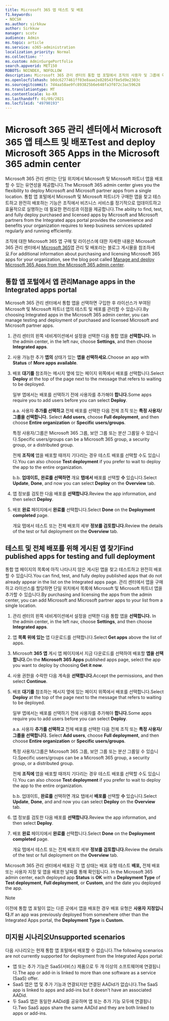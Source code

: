 ```yaml
---
title: Microsoft 365 앱 테스트 및 배포
f1.keywords:
- NOCSH
ms.author: sirkkuw
author: Sirkkuw
manager: scotv
audience: Admin
ms.topic: article
ms.service: o365-administration
localization_priority: Normal
ms.collection: ''
ms.custom: AdminSurgePortfolio
search.appverid: MET150
ROBOTS: NOINDEX, NOFOLLOW
description: Microsoft 365 관리 센터의 통합 앱 포털에서 조직의 사용자 및 그룹에 대한 Microsoft 및 Microsoft 파트너 앱을 찾고 테스트하고 배포합니다.
ms.openlocfilehash: b0dc6277461ff03e8aae2e820543f8e5d9e2303c
ms.sourcegitcommit: 7d4aa58ae9fc893825b6e648fa3f072c3ac59628
ms.translationtype: MT
ms.contentlocale: ko-KR
ms.lasthandoff: 01/09/2021
ms.locfileid: "49790193"
---
```

# <a name="test-and-deploy-microsoft-365-apps-in-the-microsoft-365-admin-center"></a><span data-ttu-id="881d0-103">Microsoft 365 관리 센터에서 Microsoft 365 앱 테스트 및 배포</span><span class="sxs-lookup"><span data-stu-id="881d0-103">Test and deploy Microsoft 365 Apps in the Microsoft 365 admin center</span></span>

<span data-ttu-id="881d0-104">Microsoft 365 관리 센터는 단일 위치에서 Microsoft 및 Microsoft 파트너 앱을 배포할 수 있는 유연성을 제공합니다.</span><span class="sxs-lookup"><span data-stu-id="881d0-104">The Microsoft 365 admin center gives you the flexibility to deploy Microsoft and Microsoft partner apps from a single location.</span></span> <span data-ttu-id="881d0-105">통합 앱 포털에서 Microsoft 및 Microsoft 파트너가 구매한 앱을 찾고 테스트하고 완전히 배포하는 기능은 조직에서 비즈니스 서비스를 정기적으로 업데이트하고 효율적으로 실행하는 데 필요한 편리성과 이점을 제공합니다.</span><span class="sxs-lookup"><span data-stu-id="881d0-105">The ability to find, test, and fully deploy purchased and licensed apps by Microsoft and Microsoft partners from the Integrated apps portal provides the convenience and benefits your organization requires to keep business services updated regularly and running efficiently.</span></span>  

<span data-ttu-id="881d0-106">조직에 대한 Microsoft 365 앱 구매 및 라이선스에 대한 자세한 내용은 Microsoft 365 관리 센터에서 [Microsoft 365](https://techcommunity.microsoft.com/t5/microsoft-365-blog/manage-and-deploy-microsoft-365-apps-from-the-microsoft-365/ba-p/1194324)앱 관리 및 배포라는 블로그 게시물을 참조하세요.</span><span class="sxs-lookup"><span data-stu-id="881d0-106">For additional information about purchasing and licensing Microsoft 365 apps for your organization, see the blog post called [Manage and deploy Microsoft 365 Apps from the Microsoft 365 admin center](https://techcommunity.microsoft.com/t5/microsoft-365-blog/manage-and-deploy-microsoft-365-apps-from-the-microsoft-365/ba-p/1194324).</span></span>
  
## <a name="manage-apps-in-the-integrated-apps-portal"></a><span data-ttu-id="881d0-107">통합 앱 포털에서 앱 관리</span><span class="sxs-lookup"><span data-stu-id="881d0-107">Manage apps in the Integrated apps portal</span></span>

<span data-ttu-id="881d0-108">Microsoft 365 관리 센터에서 통합 앱을 선택하면 구입한 후 라이선스가 부여된 Microsoft 및 Microsoft 파트너 앱의 테스트 및 배포를 관리할 수 있습니다.</span><span class="sxs-lookup"><span data-stu-id="881d0-108">By choosing Integrated apps in the Microsoft 365 admin center, you can manage testing and deployment of purchased and licensed Microsoft and Microsoft partner apps.</span></span> 

1. <span data-ttu-id="881d0-109">관리 센터의 왼쪽 네비게이션에서 설정을 선택한 다음 통합 앱을 **선택합니다.** </span><span class="sxs-lookup"><span data-stu-id="881d0-109">In the admin center, in the left nav, choose **Settings**, and then choose **Integrated apps**.</span></span> 

2. <span data-ttu-id="881d0-110">사용 가능한 추가 **앱의** 상태가 있는 **앱을 선택하세요.**</span><span class="sxs-lookup"><span data-stu-id="881d0-110">Choose an app with **Status** of **More apps available**.</span></span>

3. <span data-ttu-id="881d0-111">배포 **대기를** 참조하는 메시지 옆에 있는 페이지 위쪽에서 배포를 선택합니다.</span><span class="sxs-lookup"><span data-stu-id="881d0-111">Select **Deploy** at the top of the page next to the message that refers to waiting to be deployed.</span></span>

    <span data-ttu-id="881d0-112">일부 앱에서는 배포를 선택하기 전에 사용자를 추가해야 **합니다.**</span><span class="sxs-lookup"><span data-stu-id="881d0-112">Some apps require you to add users before you can select **Deploy**.</span></span>

    <span data-ttu-id="881d0-113">a.</span><span class="sxs-lookup"><span data-stu-id="881d0-113">a.</span></span> <span data-ttu-id="881d0-114">사용자 **추가를 선택하고** 전체 배포를  선택한 다음 전체 조직 또는 **특정 사용자/그룹을 선택합니다.** </span><span class="sxs-lookup"><span data-stu-id="881d0-114">Select **Add users**, choose **Full deployment**, and then choose **Entire organization** or **Specific users/groups**.</span></span>

    <span data-ttu-id="881d0-115">특정 사용자/그룹은 Microsoft 365 그룹, 보안 그룹 또는 분산 그룹일 수 있습니다.</span><span class="sxs-lookup"><span data-stu-id="881d0-115">Specific users/groups can be a Microsoft 365 group, a security group, or a distributed group.</span></span>

    <span data-ttu-id="881d0-116">전체 **조직에** 앱을 배포할 때까지 기다리는 경우 테스트 배포를 선택할 수도 있습니다.</span><span class="sxs-lookup"><span data-stu-id="881d0-116">You can also choose **Test deployment** if you prefer to wait to deploy the app to the entire organization.</span></span>

    <span data-ttu-id="881d0-117">b.</span><span class="sxs-lookup"><span data-stu-id="881d0-117">b.</span></span> <span data-ttu-id="881d0-118">**업데이트,** **완료를 선택하면** 개요 **탭에서** 배포를 선택할 **수** 있습니다.</span><span class="sxs-lookup"><span data-stu-id="881d0-118">Select **Update**, **Done**, and now you can select **Deploy** on the **Overview** tab.</span></span>  

4. <span data-ttu-id="881d0-119">앱 정보를 검토한 다음 배포를 **선택합니다.**</span><span class="sxs-lookup"><span data-stu-id="881d0-119">Review the app information, and then select **Deploy**.</span></span> 

5. <span data-ttu-id="881d0-120">배포 **완료** 페이지에서 **완료를** 선택합니다.</span><span class="sxs-lookup"><span data-stu-id="881d0-120">Select **Done** on the **Deployment completed** page.</span></span> 

    <span data-ttu-id="881d0-121">개요 탭에서 테스트 또는 전체 배포의 세부 **정보를 검토합니다.**</span><span class="sxs-lookup"><span data-stu-id="881d0-121">Review the details of the test or full deployment on the **Overview** tab.</span></span>

## <a name="find-published-apps-for-testing-and-full-deployment"></a><span data-ttu-id="881d0-122">테스트 및 전체 배포를 위해 게시된 앱 찾기</span><span class="sxs-lookup"><span data-stu-id="881d0-122">Find published apps for testing and full deployment</span></span> 

<span data-ttu-id="881d0-123">통합 앱 페이지의 목록에 아직 나타나지 않은 게시된 앱을 찾고 테스트하고 완전히 배포할 수 있습니다.</span><span class="sxs-lookup"><span data-stu-id="881d0-123">You can find, test, and fully deploy published apps that do not already appear in the list on the Integrated apps page.</span></span> <span data-ttu-id="881d0-124">관리 센터에서 앱을 구매하고 라이선스를 할당하면 단일 위치에서 목록에 Microsoft 및 Microsoft 파트너 앱을 추가할 수 있습니다.</span><span class="sxs-lookup"><span data-stu-id="881d0-124">By purchasing and licensing the apps from the admin center, you can add Microsoft and Microsoft partner apps to your list from a single location.</span></span>

1. <span data-ttu-id="881d0-125">관리 센터의 왼쪽 네비게이션에서 설정을 선택한 다음 통합 앱을 **선택합니다.** </span><span class="sxs-lookup"><span data-stu-id="881d0-125">In the admin center, in the left nav, choose **Settings**, and then choose **Integrated apps**.</span></span> 

2. <span data-ttu-id="881d0-126">앱 **목록 위에 있는** 앱 다운로드를 선택합니다.</span><span class="sxs-lookup"><span data-stu-id="881d0-126">Select **Get apps** above the list of apps.</span></span>

3. <span data-ttu-id="881d0-127">Microsoft **365 앱** 게시 앱 페이지에서 지금 다운로드를 선택하여 배포할 **앱을 선택합니다.**</span><span class="sxs-lookup"><span data-stu-id="881d0-127">On the **Microsoft 365 Apps** published apps page, select the app you want to deploy by choosing **Get it now**.</span></span>

4. <span data-ttu-id="881d0-128">사용 권한을 수락한 다음 계속을 **선택합니다.**</span><span class="sxs-lookup"><span data-stu-id="881d0-128">Accept the permissions, and then select **Continue**.</span></span>

5. <span data-ttu-id="881d0-129">배포 **대기를** 참조하는 메시지 옆에 있는 페이지 위쪽에서 배포를 선택합니다.</span><span class="sxs-lookup"><span data-stu-id="881d0-129">Select **Deploy** at the top of the page next to the message that refers to waiting to be deployed.</span></span>

    <span data-ttu-id="881d0-130">일부 앱에서는 배포를 선택하기 전에 사용자를 추가해야 **합니다.**</span><span class="sxs-lookup"><span data-stu-id="881d0-130">Some apps require you to add users before you can select **Deploy**.</span></span>

    <span data-ttu-id="881d0-131">a.</span><span class="sxs-lookup"><span data-stu-id="881d0-131">a.</span></span> <span data-ttu-id="881d0-132">사용자 **추가를 선택하고** 전체 배포를  선택한 다음 전체 조직 또는 **특정 사용자/그룹을 선택합니다.** </span><span class="sxs-lookup"><span data-stu-id="881d0-132">Select **Add users**, choose **Full deployment**, and then choose **Entire organization** or **Specific users/groups**.</span></span>

    <span data-ttu-id="881d0-133">특정 사용자/그룹은 Microsoft 365 그룹, 보안 그룹 또는 분산 그룹일 수 있습니다.</span><span class="sxs-lookup"><span data-stu-id="881d0-133">Specific users/groups can be a Microsoft 365 group, a security group, or a distributed group.</span></span>

    <span data-ttu-id="881d0-134">전체 **조직에** 앱을 배포할 때까지 기다리는 경우 테스트 배포를 선택할 수도 있습니다.</span><span class="sxs-lookup"><span data-stu-id="881d0-134">You can also choose **Test deployment** if you prefer to wait to deploy the app to the entire organization.</span></span>

    <span data-ttu-id="881d0-135">b.</span><span class="sxs-lookup"><span data-stu-id="881d0-135">b.</span></span> <span data-ttu-id="881d0-136">업데이트, **완료를** 선택하면 개요 탭에서 **배포를** 선택할  **수** 있습니다.</span><span class="sxs-lookup"><span data-stu-id="881d0-136">Select **Update**, **Done**, and and now you can select **Deploy** on the **Overview** tab.</span></span>  

6. <span data-ttu-id="881d0-137">앱 정보를 검토한 다음 배포를 **선택합니다.**</span><span class="sxs-lookup"><span data-stu-id="881d0-137">Review the app information, and then select **Deploy**.</span></span> 

7. <span data-ttu-id="881d0-138">배포 **완료** 페이지에서 **완료를** 선택합니다.</span><span class="sxs-lookup"><span data-stu-id="881d0-138">Select **Done** on the **Deployment completed** page.</span></span> 

    <span data-ttu-id="881d0-139">개요 탭에서 테스트 또는 전체 배포의 세부 **정보를 검토합니다.**</span><span class="sxs-lookup"><span data-stu-id="881d0-139">Review the details of the test or full deployment on the **Overview** tab.</span></span>

<span data-ttu-id="881d0-140">Microsoft 365 관리 센터에서 배포된 각  앱 상태는 배포 유형 테스트 **배포,** 전체 배포 또는 사용자 지정 및 앱을 배포한 날짜를 통해 확인됩니다.   </span><span class="sxs-lookup"><span data-stu-id="881d0-140">In the Microsoft 365 admin center, each deployed app **Status** is **OK** with a **Deployment Type** of **Test deployment**, **Full deployment**, or **Custom**, and the date you deployed the app.</span></span>

> [!NOTE]
> <span data-ttu-id="881d0-141">이전에 통합 앱 포털이 없는 다른 곳에서 앱을 배포한 경우 배포 유형은 **사용자** **지정입니다.**</span><span class="sxs-lookup"><span data-stu-id="881d0-141">If an app was previously deployed from somewhere other than the Integrated Apps portal, the **Deployment Type** is **Custom.**</span></span>

## <a name="unsupported-scenarios"></a><span data-ttu-id="881d0-142">미지원 시나리오</span><span class="sxs-lookup"><span data-stu-id="881d0-142">Unsupported scenarios</span></span>

<span data-ttu-id="881d0-143">다음 시나리오는 현재 통합 앱 포털에서 배포할 수 없습니다.</span><span class="sxs-lookup"><span data-stu-id="881d0-143">The following scenarios are not currently supported for deployment from the Integrated Apps portal:</span></span>

- <span data-ttu-id="881d0-144">앱 또는 추가 기능은 SaaS(서비스) 제품으로 두 개 이상의 소프트웨어에 연결됩니다.</span><span class="sxs-lookup"><span data-stu-id="881d0-144">The app or add-in is linked to more than one software as a service (SaaS) offer.</span></span>
- <span data-ttu-id="881d0-145">SaaS 앱은 앱 및 추가 기능과 연결되지만 연결된 AADid가 없습니다.</span><span class="sxs-lookup"><span data-stu-id="881d0-145">The SaaS app is linked to apps and add-ins but it doesn't have an associated AADid.</span></span>
- <span data-ttu-id="881d0-146">두 SaaS 앱은 동일한 AADid를 공유하며 앱 또는 추가 기능 모두에 연결됩니다.</span><span class="sxs-lookup"><span data-stu-id="881d0-146">Two SaaS apps share the same AADid and they are both linked to apps or add-ins.</span></span>
  